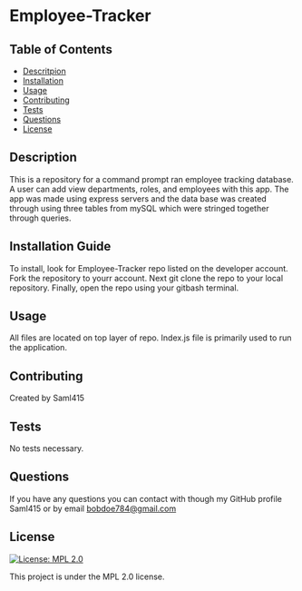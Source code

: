# Employee-Tracker

## Table of Contents 
* [Descritpion](#description)
* [Installation](#installation)
* [Usage](#usage)
* [Contributing](#contributing)
* [Tests](#tests)
* [Questions](#questions)
* [License](#license)
## Description
This is a repository for a command prompt ran employee tracking database. A user can add view departments, roles, and employees with this app. The app was made using express servers and the data base was created through using three tables from mySQL which were stringed together through queries.
## Installation Guide
To install, look for Employee-Tracker repo listed on the developer account. Fork the repository to yourr account. Next git clone the repo to your local repository. Finally, open the repo using your gitbash terminal.
## Usage
All files are located on top layer of repo. Index.js file is primarily used to run the application.
## Contributing
Created by Saml415
## Tests
No tests necessary.
## Questions
If you have any questions you can contact with though my GitHub profile Saml415 or by email bobdoe784@gmail.com 
## License
[![License: MPL 2.0](https://img.shields.io/badge/License-MPL%202.0-brightgreen.svg)](https://opensource.org/licenses/MPL-2.0)

This project is under the MPL 2.0 license.